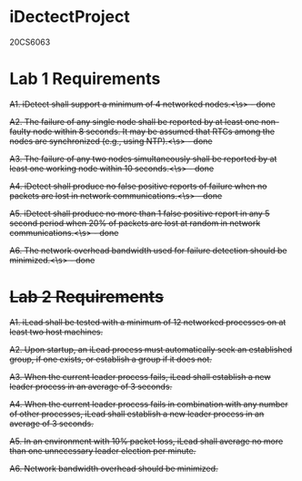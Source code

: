 iDectectProject
===============

20CS6063

Lab 1 Requirements
==================
<s>A1. iDetect shall support a minimum of 4 networked nodes.<\s> - done

<s>A2. The failure of any single node shall be reported by at least one non-faulty node within 8 seconds. It may be assumed that RTCs among the nodes are synchronized (e.g., using NTP).<\s> - done

<s>A3. The failure of any two nodes simultaneously shall be reported by at least one working node within 10 seconds.<\s> - done

<s>A4. iDetect shall produce no false positive reports of failure when no packets are lost in network communications.<\s> - done

<s>A5. iDetect shall produce no more than 1 false positive report in any 5 second period when 20% of packets are lost at random in network communications.<\s> - done

<s>A6. The network overhead bandwidth used for failure detection should be minimized.<\s> - done

Lab 2 Requirements
==================
A1. iLead shall be tested with a minimum of 12 networked processes on at least two host machines.

A2. Upon startup, an iLead process must automatically seek an established group, if one exists, or establish a group if it does not.

A3. When the current leader process fails, iLead shall establish a new leader process in an average of 3 seconds.

A4. When the current leader process fails in combination with any number of other processes, iLead shall establish a new leader process in an average of 3 seconds.

A5. In an environment with 10% packet loss, iLead shall average no more than one unnecessary leader election per minute.

A6. Network bandwidth overhead should be minimized.
